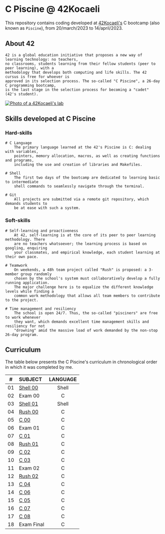 # C Piscine @ 42Kocaeli

This repository contains coding developed at [42Kocaeli's](https://42kocaeli.com.tr/) C bootcamp (also known as `Piscine`), from 20/march/2023 to 14/april/2023.

## About 42

	42 is a global education initiative that proposes a new way of learning technology: no teachers,
	no classrooms, students learning from their fellow students (peer to peer learning), with a
	methodology that develops both computing and life skills. The 42 cursus is free for whoever is
	approved in its selection process. The so-called "C Piscine", a 26-day C programming bootcamp,
	is the last stage in the selection process for becoming a "cadet" (42's student).

[![Photo of a 42Kocaeli's lab](https://bilisimvadisi.com.tr/wp-content/uploads/2022/05/42_Yazilim_Okullari_0011.jpg)](https://42kocaeli.com.tr/)

## Skills developed at C Piscine

### Hard-skills
	# C Language
		The primary language learned at the 42's Piscine is C: dealing with variables,
		pointers, memory allocation, macros, as well as creating functions and programs,
		including the use and creation of libraries and Makefiles.

	# Shell
		The first two days of the bootcamp are dedicated to learning basic to intermediate
		shell commands to seamlessly navigate through the terminal.

	# Git
		All projects are submitted via a remote git repository, which demands students to
		be at ease with such a system.

### Soft-skills
	# Self-learning and proactiveness
		At 42, self-learning is at the core of its peer to peer learning methodology. There
		are no teachers whatsoever; the learning process is based on googling, enquiring
		your classmates, and empirical knowledge, each student learning at their own pace.

	# Teamwork
		On weekends, a 48h team project called "Rush" is proposed: a 3-member group randomly
		chosen by the school's system must collaboratively develop a fully running application.
		The major challenge here is to equalize the different knowledge levels while finding a
		common work methodology that allows all team members to contribute to the project.

	# Time management and resiliency
		The school is open 24/7. Thus, the so-called "pisciners" are free to work whenever
		they want, which demands excellent time management skills and resiliency for not
		"drowning" amid the massive load of work demanded by the non-stop 26-day program.

## Curriculum

The table below presents the C Piscine's curriculum in chronological order in which it was completed by me.

|#	|SUBJECT							|LANGUAGE			
|:-:|:--								|:-:							
|01	|[Shell 00](./Shell00)	|Shell			
|02	|Exam 00							|C			
|03	|[Shell 01](./c_piscine_shell_01)	|Shell			
|04	|[Rush 00](./c_piscine_rush_00)		|C					
|05	|[C 00](./c_piscine_c_00)			|C			
|06	|Exam 01							|C			
|07	|[C 01](./c_piscine_c_01)			|C			
|08	|[Rush 01](./c_piscine_rush_01)		|C			
|09	|[C 02](./c_piscine_c_02)			|C			
|10	|[C 03](./c_piscine_c_03)			|C			
|11	|Exam 02							|C			
|12	|[Rush 02](./c_piscine_rush_02)		|C			
|13	|[C 04](./c_piscine_c_04)			|C			
|14	|[C 06](./c_piscine_c_06)			|C			
|15	|[C 05](./c_piscine_c_05)			|C			
|16	|[C 07](./c_piscine_c_07)			|C			
|17	|[C 08](./c_piscine_c_08)			|C	
|18	|Exam Final							|C	
